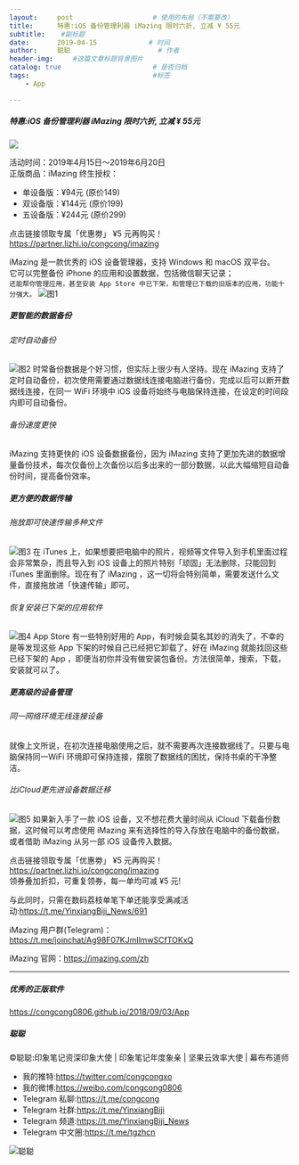 ```yaml
---
layout:     post                    # 使用的布局（不需要改）
title:      特惠:iOS 备份管理利器 iMazing 限时六折, 立减 ¥ 55元             # 标题 
subtitle:    #副标题
date:       2019-04-15             # 时间
author:     聪聪                      # 作者
header-img:     #这篇文章标题背景图片
catalog: true                       # 是否归档
tags:                               #标签
    - App

---
```

##### 特惠:iOS 备份管理利器 iMazing 限时六折, 立减 ¥ 55元

![](http://ww1.sinaimg.cn/large/9b84e6acly1g24dmymcb3j20xc0m8tb3.jpg)

活动时间：2019年4月15日～2019年6月20日<br>
正版商品：iMazing 终生授权：
* 单设备版：¥94元  (原价149)
* 双设备版：¥144元  (原价199)
* 五设备版：¥244元  (原价299)

点击链接领取专属「优惠劵」 ¥5 元再购买！<br>
<https://partner.lizhi.io/congcong/imazing><br>

iMazing 是一款优秀的 iOS 设备管理器，支持 Windows 和 macOS 双平台。<br>
它可以完整备份 iPhone 的应用和设置数据，包括微信聊天记录；<br>
`还能帮你管理应用，甚至安装 App Store 中已下架，和管理已下载的旧版本的应用，功能十分强大。`
![图1](http://ww1.sinaimg.cn/large/9b84e6acly1g24efqwivnj21kw0ycwrm.jpg)

##### 更智能的数据备份

###### 定时自动备份
![图2](http://ww1.sinaimg.cn/large/9b84e6acly1g24efzt7xzj21kv0yagtq.jpg)
时常备份数据是个好习惯，但实际上很少有人坚持。现在 iMazing 支持了定时自动备份，初次使用需要通过数据线连接电脑进行备份，完成以后可以断开数据线连接，在同一 WiFi 环境中 iOS 设备将始终与电脑保持连接，在设定的时间段内即可自动备份。

###### 备份速度更快
iMazing 支持更快的 iOS 设备数据备份，因为 iMazing 支持了更加先进的数据增量备份技术，每次仅备份上次备份以后多出来的一部分数据，以此大幅缩短自动备份时间，提高备份效率。

##### 更方便的数据传输

###### 拖放即可快速传输多种文件
![图3](http://ww1.sinaimg.cn/large/9b84e6acly1g24egc83ezj21kw0yc7d4.jpg)
在 iTunes 上，如果想要把电脑中的照片，视频等文件导入到手机里面过程会非常繁杂，而且导入到 iOS 设备上的照片特别「顽固」无法删除，只能回到 iTunes 里面删除。现在有了 iMazing ，这一切将会特别简单，需要发送什么文件，直接拖放进「快速传输」即可。

###### 恢复安装已下架的应用软件
![图4](http://ww1.sinaimg.cn/large/9b84e6acly1g24egi613rj21kw0yb482.jpg)
App Store 有一些特别好用的 App，有时候会莫名其妙的消失了，不幸的是等发现这些 App 下架的时候自己已经把它卸载了。好在 iMazing 就能找回这些已经下架的 App ，即便当初你并没有做安装包备份。方法很简单，搜索，下载，安装就可以了。

##### 更高级的设备管理

###### 同一网络环境无线连接设备
就像上文所说，在初次连接电脑使用之后，就不需要再次连接数据线了。只要与电脑保持同一WiFi 环境即可保持连接，摆脱了数据线的困扰，保持书桌的干净整洁。

###### 比iCloud更先进设备数据迁移
![图5](http://ww1.sinaimg.cn/large/9b84e6acly1g24egoibvmj21kw0ybgtx.jpg)
如果新入手了一款 iOS 设备，又不想花费大量时间从 iCloud 下载备份数据，这时候可以考虑使用 iMazing 来有选择性的导入存放在电脑中的备份数据，或者借助 iMazing 从另一部 iOS 设备传入数据。

点击链接领取专属「优惠劵」 ¥5 元再购买！<br>
<https://partner.lizhi.io/congcong/imazing><br>
领券叠加折扣，可重复领券，每一单均可减 ¥5 元!

与此同时，只需在数码荔枝单笔下单还能享受满减活动:<https://t.me/YinxiangBiji_News/691>

iMazing 用户群(Telegram)：<https://t.me/joinchat/Ag98F07KJmIlmwSCfTOKxQ>

iMazing 官网：<https://imazing.com/zh>

- - - -

##### 优秀的正版软件
<https://congcong0806.github.io/2018/09/03/App>

##### 聪聪
&copy;聪聪:印象笔记资深印象大使 | 印象笔记年度象亲 | 坚果云效率大使 | 幕布布道师

* 我的推特:<https://twitter.com/congcongxo>
* 我的微博:<https://weibo.com/congcong0806>
* Telegram 私聊:<https://t.me/congcong>
* Telegram 社群:<https://t.me/YinxiangBiji>
* Telegram 频道:<https://t.me/YinxiangBiji_News>
* Telegram 中文圈:<https://t.me/tgzhcn>

![聪聪](https://i.v2ex.co/3wc207g5.png)